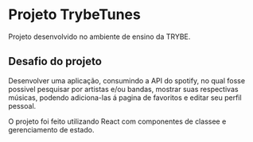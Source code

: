 # Projeto TrybeTunes
  Projeto desenvolvido no ambiente de ensino da TRYBE.
  
## Desafio do projeto
  Desenvolver uma aplicação, consumindo a API do spotify, no qual fosse possivel pesquisar por artistas e/ou bandas,
  mostrar suas respectivas músicas, podendo adiciona-las á pagina de favoritos e editar seu perfil pessoal.
  
O projeto foi feito utilizando React com componentes de classee e gerenciamento de estado.
  
    
